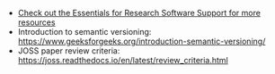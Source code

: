 * [Check out the Essentials for Research Software Support for more resources](https://esciencecenter-digital-skills.github.io/software-support-essentials/)
* Introduction to semantic versioning: https://www.geeksforgeeks.org/introduction-semantic-versioning/
* JOSS paper review criteria: https://joss.readthedocs.io/en/latest/review_criteria.html